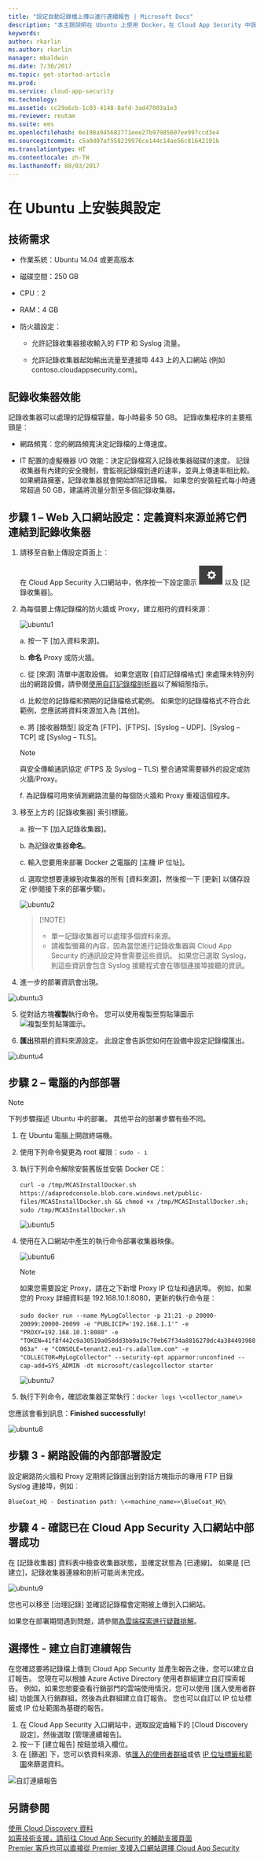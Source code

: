 ```yaml
---
title: "設定自動記錄檔上傳以進行連續報告 | Microsoft Docs"
description: "本主題說明在 Ubuntu 上使用 Docker，在 Cloud App Security 中設定自動記錄檔上傳以進行連續報告的程序。"
keywords: 
author: rkarlin
ms.author: rkarlin
manager: mbaldwin
ms.date: 7/30/2017
ms.topic: get-started-article
ms.prod: 
ms.service: cloud-app-security
ms.technology: 
ms.assetid: cc29a6cb-1c03-4148-8afd-3ad47003a1e3
ms.reviewer: reutam
ms.suite: ems
ms.openlocfilehash: 6e198a945682771eee27b97985607ee997ccd3e4
ms.sourcegitcommit: c5a0d07af558239976ce144c14ae56c81642191b
ms.translationtype: HT
ms.contentlocale: zh-TW
ms.lasthandoff: 08/03/2017
---
```

# <a name="set-up-and-configuration-on-ubuntu"></a>在 Ubuntu 上安裝與設定

## <a name="technical-requirements"></a>技術需求

-   作業系統：Ubuntu 14.04 或更高版本

-   磁碟空間：250 GB

-   CPU：2

-   RAM：4 GB

-   防火牆設定：

    -   允許記錄收集器接收輸入的 FTP 和 Syslog 流量。

    -   允許記錄收集器起始輸出流量至連接埠 443 上的入口網站 (例如 contoso.cloudappsecurity.com)。

## <a name="log-collector-performance"></a>記錄收集器效能

記錄收集器可以處理的記錄檔容量，每小時最多 50 GB。 記錄收集程序的主要瓶頸是︰

-   網路頻寬：您的網路頻寬決定記錄檔的上傳速度。

-   IT 配置的虛擬機器 I/O 效能：決定記錄檔寫入記錄收集器磁碟的速度。 記錄收集器有內建的安全機制，會監視記錄檔到達的速率，並與上傳速率相比較。 如果網路擁塞，記錄收集器就會開始卸除記錄檔。 如果您的安裝程式每小時通常超過 50 GB，建議將流量分割至多個記錄收集器。

## <a name="step-1--web-portal-configuration-define-data-sources-and-link-them-to-a-log-collector"></a>步驟 1 – Web 入口網站設定：定義資料來源並將它們連結到記錄收集器

1.  請移至自動上傳設定頁面上︰  <br></br>在 Cloud App Security 入口網站中，依序按一下設定圖示 ![設定圖示](./media/settings-icon.png) 以及 [記錄收集器]。

2.  為每個要上傳記錄檔的防火牆或 Proxy，建立相符的資料來源︰

    ![ubuntu1](./media/ubuntu1.png)

    a. 按一下 [加入資料來源]。

    b. **命名** Proxy 或防火牆。

    c. 從 [來源] 清單中選取設備。 如果您選取 [自訂記錄檔格式] 來處理未特別列出的網路設備，請參閱[使用自訂記錄檔剖析器](custom-log-parser.md)以了解組態指示。

    d. 比較您的記錄檔和預期的記錄檔格式範例。 如果您的記錄檔格式不符合此範例，您應該將資料來源加入為 [其他]。

    e. 將 [接收器類型] 設定為 [FTP]、[FTPS]、[Syslog – UDP]、[Syslog – TCP] 或 [Syslog – TLS]。
    >[!NOTE]
    >與安全傳輸通訊協定 (FTPS 及 Syslog – TLS) 整合通常需要額外的設定或防火牆/Proxy。

    f. 為記錄檔可用來偵測網路流量的每個防火牆和 Proxy 重複這個程序。

3.  移至上方的 [記錄收集器] 索引標籤。

    a. 按一下 [加入記錄收集器]。

    b. 為記錄收集器**命名**。

    c. 輸入您要用來部署 Docker 之電腦的 [主機 IP 位址]。

    d. 選取您想要連線到收集器的所有 [資料來源]，然後按一下 [更新] 以儲存設定 (參閱接下來的部署步驟)。

    ![ubuntu2](./media/ubuntu2.png)

    >  [!NOTE]
    > - 單一記錄收集器可以處理多個資料來源。
    >- 請複製螢幕的內容，因為當您進行記錄收集器與 Cloud App Security 的通訊設定時會需要這些資訊。 如果您已選取 Syslog，則這些資訊會包含 Syslog 接聽程式會在哪個連接埠接聽的資訊。

4.  進一步的部署資訊會出現。

 ![ubuntu3](./media/ubuntu3.png)

5.  從對話方塊**複製**執行命令。 您可以使用複製至剪貼簿圖示 ![複製至剪貼簿圖示](./media/copy-icon.png)。

6.  **匯出**預期的資料來源設定。 此設定會告訴您如何在設備中設定記錄檔匯出。

  ![ubuntu4](./media/ubuntu4.png)

## <a name="step-2--on-premises-deployment-of-your-machine"></a>步驟 2 – 電腦的內部部署

> [!Note]
> 下列步驟描述 Ubuntu 中的部署。 其他平台的部署步驟有些不同。

1.  在 Ubuntu 電腦上開啟終端機。

2.  使用下列命令變更為 root 權限：`sudo - i`

3.  執行下列命令解除安裝舊版並安裝 Docker CE：

    `curl -o /tmp/MCASInstallDocker.sh
    https://adaprodconsole.blob.core.windows.net/public-files/MCASInstallDocker.sh
    && chmod +x /tmp/MCASInstallDocker.sh; sudo /tmp/MCASInstallDocker.sh`

    ![ubuntu5](./media/ubuntu5.png)

4.  使用在入口網站中產生的執行命令部署收集器映像。

    ![ubuntu6](./media/ubuntu6.png)

    >[!NOTE]
    >如果您需要設定 Proxy，請在之下新增 Proxy IP 位址和通訊埠。 例如，如果您的 Proxy 詳細資料是 192.168.10.1:8080，更新的執行命令是：<br></br>
     `sudo docker run --name MyLogCollector -p 21:21 -p 20000-20099:20000-20099 -e
    "PUBLICIP='192.168.1.1'" -e "PROXY=192.168.10.1:8080" -e
    "TOKEN=41f8f442c9a30519a058dd3bb9a19c79eb67f34a8816270dc4a384493988863a" -e
    "CONSOLE=tenant2.eu1-rs.adallom.com" -e "COLLECTOR=MyLogCollector" --security-opt
    apparmor:unconfined --cap-add=SYS_ADMIN -dt microsoft/caslogcollector starter`

    ![ubuntu7](./media/ubuntu7.png)

5.  執行下列命令，確認收集器正常執行：`docker logs \<collector_name\>`

您應該會看到訊息：**Finished successfully!**

  ![ubuntu8](./media/ubuntu8.png)

## <a name="step-3---on-premises-configuration-of-your-network-appliances"></a>步驟 3 - 網路設備的內部部署設定

設定網路防火牆和 Proxy 定期將記錄匯出到對話方塊指示的專用 FTP 目錄 Syslog 連接埠，例如︰

    BlueCoat_HQ - Destination path: \<<machine_name>>\BlueCoat_HQ\

## <a name="step-4---verify-the-successful-deployment-in-the-cloud-app-security-portal"></a>步驟 4 - 確認已在 Cloud App Security 入口網站中部署成功

在 [記錄收集器] 資料表中檢查收集器狀態，並確定狀態為 [已連線]。 如果是 [已建立]，記錄收集器連線和剖析可能尚未完成。

 ![ubuntu9](./media/ubuntu9.png)

您也可以移至 [治理記錄] 並確認記錄檔會定期被上傳到入口網站。

如果您在部署期間遇到問題，請參閱[為雲端探索進行疑難排解](troubleshooting-cloud-discovery.md)。

## <a name="optional---create-custom-continuous-reports"></a>選擇性 - 建立自訂連續報告

在您確認要將記錄檔上傳到 Cloud App Security 並產生報告之後，您可以建立自訂報告。 您現在可以根據 Azure Active Directory 使用者群組建立自訂探索報告。 例如，如果您想要查看行銷部門的雲端使用情況，您可以使用 [匯入使用者群組] 功能匯入行銷群組，然後為此群組建立自訂報告。 您也可以自訂以 IP 位址標籤或 IP 位址範圍為基礎的報告。

1. 在 Cloud App Security 入口網站中，選取設定齒輪下的 [Cloud Discovery 設定]，然後選取 [管理連續報告]。 
2. 按一下 [建立報告] 按鈕並填入欄位。
3. 在 [篩選] 下，您可以依資料來源、依[匯入的使用者群組](user-groups.md)或依 [IP 位址標籤和範圍](ip-tags.md)來篩選資料。 

![自訂連續報告](./media/custom-continuous-report.png)

## <a name="see-also"></a>另請參閱
[使用 Cloud Discovery 資料](working-with-cloud-discovery-data.md)  
[如需技術支援，請前往 Cloud App Security 的輔助支援頁面](http://support.microsoft.com/oas/default.aspx?prid=16031)  
[Premier 客戶也可以直接從 Premier 支援入口網站選擇 Cloud App Security](https://premier.microsoft.com/)

